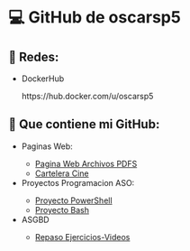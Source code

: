 <h1>💻 GitHub de oscarsp5</h1>

<h2>📱 Redes: </h2>
<ul>
  <li>DockerHub</li>
   <p>https://hub.docker.com/u/oscarsp5</p>
 
  
</ul>


<h2>📂 Que contiene mi GitHub:</h2>

<ul>
  <li>Paginas Web:</li>
  		  <ul>
          <li> <a href="https://github.com/oscarsp5/PaginaWeb-ArchivosPDFS">Pagina Web Archivos PDFS</a> </li>
          <li> <a href="https://github.com/oscarsp5/ProyectoIAW-CarteleraCine">Cartelera Cine</a> </li>
  	    </ul>
  <li>Proyectos Programacion ASO:</li>
    <ul>
          <li> <a href="https://github.com/oscarsp5/Proyecto-PowerShell-ASO">Proyecto PowerShell</a> </li>
          <li> <a href="https://github.com/oscarsp5/Proyecto-ASO-bash">Proyecto Bash</a> </li>
  	    </ul>

<li>ASGBD</li>
  
  <ul>
       <li> <a href="https://github.com/oscarsp5/ASGBD-Repaso">Repaso Ejercicios-Videos</a> </li
  </ul>

</ul>


